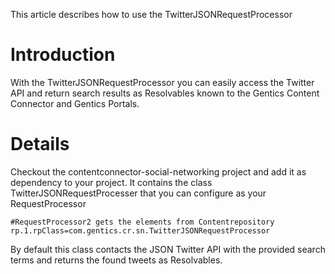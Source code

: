 This article describes how to use the TwitterJSONRequestProcessor

# Introduction #

With the TwitterJSONRequestProcessor you can easily access the Twitter API and return search results as Resolvables known to the Gentics Content Connector and Gentics Portals.

# Details #

Checkout the contentconnector-social-networking project and add it as dependency to your project. It contains the class TwitterJSONRequestProcesser that you can configure as your RequestProcessor

```
#RequestProcessor2 gets the elements from Contentrepository
rp.1.rpClass=com.gentics.cr.sn.TwitterJSONRequestProcessor
```

By default this class contacts the JSON Twitter API with the provided search terms and returns the found tweets as Resolvables.
